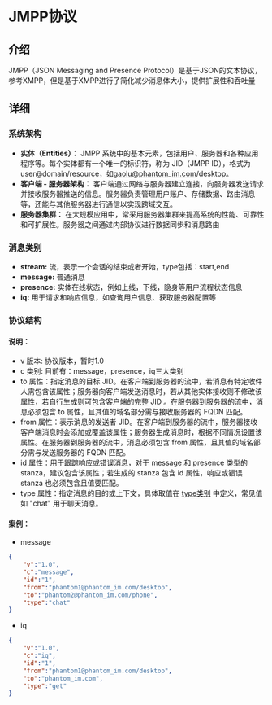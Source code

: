 # JMPP协议
## 介绍
JMPP（JSON Messaging and Presence Protocol）是基于JSON的文本协议，参考XMPP，但是基于XMPP进行了简化减少消息体大小，提供扩展性和吞吐量
## 详细
### 系统架构
- **实体（Entities）：**  JMPP 系统中的基本元素，包括用户、服务器和各种应用程序等。每个实体都有一个唯一的标识符，称为 JID（JMPP ID），格式为 user@domain/resource，如gaolu@phantom_im.com/desktop。
- **客户端 - 服务器架构：** 客户端通过网络与服务器建立连接，向服务器发送请求并接收服务器推送的信息。服务器负责管理用户账户、存储数据、路由消息等，还能与其他服务器进行通信以实现跨域交互。
- **服务器集群：** 在大规模应用中，常采用服务器集群来提高系统的性能、可靠性和可扩展性。服务器之间通过内部协议进行数据同步和消息路由
### 消息类别
- **stream:** 流，表示一个会话的结束或者开始，type包括：start,end
- **message:** 普通消息
- **presence:** 实体在线状态，例如上线，下线，隐身等用户流程状态信息
- **iq:** 用于请求和响应信息，如查询用户信息、获取服务器配置等
### 协议结构
#### 说明： 
- v 版本: 协议版本，暂时1.0
- c 类别:  目前有：message，presence，iq三大类别
- to 属性：指定消息的目标 JID。在客户端到服务器的流中，若消息有特定收件人需包含该属性；服务器向客户端发送消息时，若从其他实体接收则不修改该属性，若自行生成则可包含客户端的完整 JID 。在服务器到服务器的流中，消息必须包含 to 属性，且其值的域名部分需与接收服务器的 FQDN 匹配。
- from 属性：表示消息的发送者 JID。在客户端到服务器的流中，服务器接收客户端消息时会添加或覆盖该属性；服务器生成消息时，根据不同情况设置该属性。在服务器到服务器的流中，消息必须包含 from 属性，且其值的域名部分需与发送服务器的 FQDN 匹配。
- id 属性：用于跟踪响应或错误消息，对于 message 和 presence 类型的 stanza，建议包含该属性；若生成的 stanza 包含 id 属性，响应或错误 stanza 也必须包含且值要匹配。
- type 属性：指定消息的目的或上下文，具体取值在 [type类别](sub_type.md) 中定义，常见值如 "chat" 用于聊天消息。
#### 案例：
- message
```JSON
{
    "v":"1.0",
    "c":"message",
    "id":"1",
    "from":"phantom1@phantom_im.com/desktop",
    "to":"phantom2@phantom_im.com/phone",
    "type":"chat"
}
```
- iq
```JSON
{
    "v":"1.0",
    "c":"iq",
    "id":"1",
    "from":"phantom1@phantom_im.com/desktop",
    "to":"phantom_im.com",
    "type":"get"
}
```